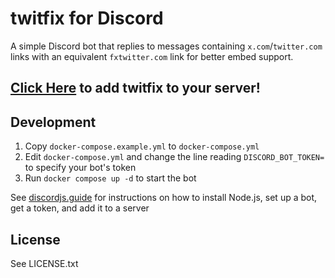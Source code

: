 # twitfix for Discord

A simple Discord bot that replies to messages containing `x.com`/`twitter.com` links with an equivalent `fxtwitter.com` link for better embed support.


## [Click Here][1] to add twitfix to your server!


## Development

1. Copy `docker-compose.example.yml` to `docker-compose.yml`
2. Edit `docker-compose.yml` and change the line reading `DISCORD_BOT_TOKEN=` to specify your bot's token
3. Run `docker compose up -d` to start the bot

See [discordjs.guide][2] for instructions on how to install Node.js, set up a bot, get a token, and add it to a server


## License

See LICENSE.txt


[1]: https://discord.com/oauth2/authorize?client_id=385950397493280805&scope=bot&permissions=274878286912
[2]: https://discordjs.guide/preparations/setting-up-a-bot-application.html#creating-your-bot
